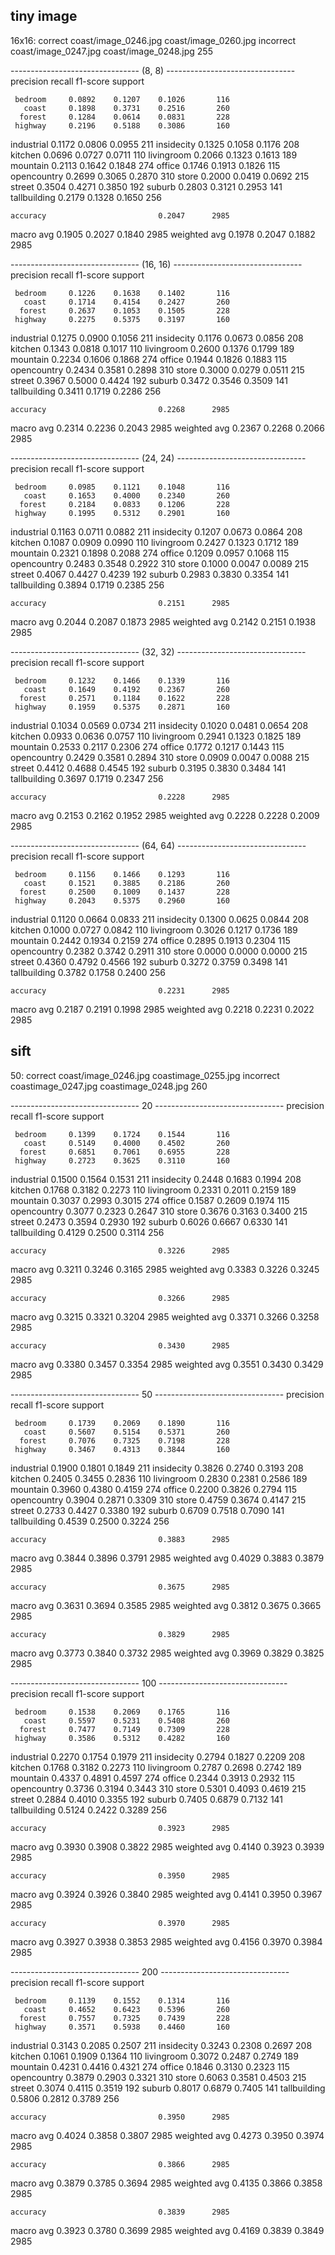 ## tiny image

16x16:
correct coast/image_0246.jpg coast/image_0260.jpg
incorrect coast/image_0247.jpg coast/image_0248.jpg 255

-------------------------------- (8, 8) --------------------------------
              precision    recall  f1-score   support

     bedroom     0.0892    0.1207    0.1026       116
       coast     0.1898    0.3731    0.2516       260
      forest     0.1284    0.0614    0.0831       228
     highway     0.2196    0.5188    0.3086       160
  industrial     0.1172    0.0806    0.0955       211
  insidecity     0.1325    0.1058    0.1176       208
     kitchen     0.0696    0.0727    0.0711       110
  livingroom     0.2066    0.1323    0.1613       189
    mountain     0.2113    0.1642    0.1848       274
      office     0.1746    0.1913    0.1826       115
 opencountry     0.2699    0.3065    0.2870       310
       store     0.2000    0.0419    0.0692       215
      street     0.3504    0.4271    0.3850       192
      suburb     0.2803    0.3121    0.2953       141
tallbuilding     0.2179    0.1328    0.1650       256

    accuracy                         0.2047      2985
   macro avg     0.1905    0.2027    0.1840      2985
weighted avg     0.1978    0.2047    0.1882      2985

-------------------------------- (16, 16) --------------------------------
              precision    recall  f1-score   support

     bedroom     0.1226    0.1638    0.1402       116
       coast     0.1714    0.4154    0.2427       260
      forest     0.2637    0.1053    0.1505       228
     highway     0.2275    0.5375    0.3197       160
  industrial     0.1275    0.0900    0.1056       211
  insidecity     0.1176    0.0673    0.0856       208
     kitchen     0.1343    0.0818    0.1017       110
  livingroom     0.2600    0.1376    0.1799       189
    mountain     0.2234    0.1606    0.1868       274
      office     0.1944    0.1826    0.1883       115
 opencountry     0.2434    0.3581    0.2898       310
       store     0.3000    0.0279    0.0511       215
      street     0.3967    0.5000    0.4424       192
      suburb     0.3472    0.3546    0.3509       141
tallbuilding     0.3411    0.1719    0.2286       256

    accuracy                         0.2268      2985
   macro avg     0.2314    0.2236    0.2043      2985
weighted avg     0.2367    0.2268    0.2066      2985

-------------------------------- (24, 24) --------------------------------
              precision    recall  f1-score   support

     bedroom     0.0985    0.1121    0.1048       116
       coast     0.1653    0.4000    0.2340       260
      forest     0.2184    0.0833    0.1206       228
     highway     0.1995    0.5312    0.2901       160
  industrial     0.1163    0.0711    0.0882       211
  insidecity     0.1207    0.0673    0.0864       208
     kitchen     0.1087    0.0909    0.0990       110
  livingroom     0.2427    0.1323    0.1712       189
    mountain     0.2321    0.1898    0.2088       274
      office     0.1209    0.0957    0.1068       115
 opencountry     0.2483    0.3548    0.2922       310
       store     0.1000    0.0047    0.0089       215
      street     0.4067    0.4427    0.4239       192
      suburb     0.2983    0.3830    0.3354       141
tallbuilding     0.3894    0.1719    0.2385       256

    accuracy                         0.2151      2985
   macro avg     0.2044    0.2087    0.1873      2985
weighted avg     0.2142    0.2151    0.1938      2985

-------------------------------- (32, 32) --------------------------------
              precision    recall  f1-score   support

     bedroom     0.1232    0.1466    0.1339       116
       coast     0.1649    0.4192    0.2367       260
      forest     0.2571    0.1184    0.1622       228
     highway     0.1959    0.5375    0.2871       160
  industrial     0.1034    0.0569    0.0734       211
  insidecity     0.1020    0.0481    0.0654       208
     kitchen     0.0933    0.0636    0.0757       110
  livingroom     0.2941    0.1323    0.1825       189
    mountain     0.2533    0.2117    0.2306       274
      office     0.1772    0.1217    0.1443       115
 opencountry     0.2429    0.3581    0.2894       310
       store     0.0909    0.0047    0.0088       215
      street     0.4412    0.4688    0.4545       192
      suburb     0.3195    0.3830    0.3484       141
tallbuilding     0.3697    0.1719    0.2347       256

    accuracy                         0.2228      2985
   macro avg     0.2153    0.2162    0.1952      2985
weighted avg     0.2228    0.2228    0.2009      2985

-------------------------------- (64, 64) --------------------------------
              precision    recall  f1-score   support

     bedroom     0.1156    0.1466    0.1293       116
       coast     0.1521    0.3885    0.2186       260
      forest     0.2500    0.1009    0.1437       228
     highway     0.2043    0.5375    0.2960       160
  industrial     0.1120    0.0664    0.0833       211
  insidecity     0.1300    0.0625    0.0844       208
     kitchen     0.1000    0.0727    0.0842       110
  livingroom     0.3026    0.1217    0.1736       189
    mountain     0.2442    0.1934    0.2159       274
      office     0.2895    0.1913    0.2304       115
 opencountry     0.2382    0.3742    0.2911       310
       store     0.0000    0.0000    0.0000       215
      street     0.4360    0.4792    0.4566       192
      suburb     0.3272    0.3759    0.3498       141
tallbuilding     0.3782    0.1758    0.2400       256

    accuracy                         0.2231      2985
   macro avg     0.2187    0.2191    0.1998      2985
weighted avg     0.2218    0.2231    0.2022      2985


## sift

50:
correct coast/image_0246.jpg coastimage_0255.jpg
incorrect coastimage_0247.jpg coastimage_0248.jpg 260

-------------------------------- 20 --------------------------------
              precision    recall  f1-score   support

     bedroom     0.1399    0.1724    0.1544       116
       coast     0.5149    0.4000    0.4502       260
      forest     0.6851    0.7061    0.6955       228
     highway     0.2723    0.3625    0.3110       160
  industrial     0.1500    0.1564    0.1531       211
  insidecity     0.2448    0.1683    0.1994       208
     kitchen     0.1768    0.3182    0.2273       110
  livingroom     0.2331    0.2011    0.2159       189
    mountain     0.3037    0.2993    0.3015       274
      office     0.1587    0.2609    0.1974       115
 opencountry     0.3077    0.2323    0.2647       310
       store     0.3676    0.3163    0.3400       215
      street     0.2473    0.3594    0.2930       192
      suburb     0.6026    0.6667    0.6330       141
tallbuilding     0.4129    0.2500    0.3114       256

    accuracy                         0.3226      2985
   macro avg     0.3211    0.3246    0.3165      2985
weighted avg     0.3383    0.3226    0.3245      2985

    accuracy                         0.3266      2985
   macro avg     0.3215    0.3321    0.3204      2985
weighted avg     0.3371    0.3266    0.3258      2985

    accuracy                         0.3430      2985
   macro avg     0.3380    0.3457    0.3354      2985
weighted avg     0.3551    0.3430    0.3429      2985

-------------------------------- 50 --------------------------------
              precision    recall  f1-score   support

     bedroom     0.1739    0.2069    0.1890       116
       coast     0.5607    0.5154    0.5371       260
      forest     0.7076    0.7325    0.7198       228
     highway     0.3467    0.4313    0.3844       160
  industrial     0.1900    0.1801    0.1849       211
  insidecity     0.3826    0.2740    0.3193       208
     kitchen     0.2405    0.3455    0.2836       110
  livingroom     0.2830    0.2381    0.2586       189
    mountain     0.3960    0.4380    0.4159       274
      office     0.2200    0.3826    0.2794       115
 opencountry     0.3904    0.2871    0.3309       310
       store     0.4759    0.3674    0.4147       215
      street     0.2733    0.4427    0.3380       192
      suburb     0.6709    0.7518    0.7090       141
tallbuilding     0.4539    0.2500    0.3224       256

    accuracy                         0.3883      2985
   macro avg     0.3844    0.3896    0.3791      2985
weighted avg     0.4029    0.3883    0.3879      2985

    accuracy                         0.3675      2985
   macro avg     0.3631    0.3694    0.3585      2985
weighted avg     0.3812    0.3675    0.3665      2985

    accuracy                         0.3829      2985
   macro avg     0.3773    0.3840    0.3732      2985
weighted avg     0.3969    0.3829    0.3825      2985

-------------------------------- 100 --------------------------------
              precision    recall  f1-score   support

     bedroom     0.1538    0.2069    0.1765       116
       coast     0.5597    0.5231    0.5408       260
      forest     0.7477    0.7149    0.7309       228
     highway     0.3586    0.5312    0.4282       160
  industrial     0.2270    0.1754    0.1979       211
  insidecity     0.2794    0.1827    0.2209       208
     kitchen     0.1768    0.3182    0.2273       110
  livingroom     0.2787    0.2698    0.2742       189
    mountain     0.4337    0.4891    0.4597       274
      office     0.2344    0.3913    0.2932       115
 opencountry     0.3736    0.3194    0.3443       310
       store     0.5301    0.4093    0.4619       215
      street     0.2884    0.4010    0.3355       192
      suburb     0.7405    0.6879    0.7132       141
tallbuilding     0.5124    0.2422    0.3289       256

    accuracy                         0.3923      2985
   macro avg     0.3930    0.3908    0.3822      2985
weighted avg     0.4140    0.3923    0.3939      2985

    accuracy                         0.3950      2985
   macro avg     0.3924    0.3926    0.3840      2985
weighted avg     0.4141    0.3950    0.3967      2985

    accuracy                         0.3970      2985
   macro avg     0.3927    0.3938    0.3853      2985
weighted avg     0.4156    0.3970    0.3984      2985

-------------------------------- 200 --------------------------------
              precision    recall  f1-score   support

     bedroom     0.1139    0.1552    0.1314       116
       coast     0.4652    0.6423    0.5396       260
      forest     0.7557    0.7325    0.7439       228
     highway     0.3571    0.5938    0.4460       160
  industrial     0.3143    0.2085    0.2507       211
  insidecity     0.3243    0.2308    0.2697       208
     kitchen     0.1061    0.1909    0.1364       110
  livingroom     0.3072    0.2487    0.2749       189
    mountain     0.4231    0.4416    0.4321       274
      office     0.1846    0.3130    0.2323       115
 opencountry     0.3879    0.2903    0.3321       310
       store     0.6063    0.3581    0.4503       215
      street     0.3074    0.4115    0.3519       192
      suburb     0.8017    0.6879    0.7405       141
tallbuilding     0.5806    0.2812    0.3789       256

    accuracy                         0.3950      2985
   macro avg     0.4024    0.3858    0.3807      2985
weighted avg     0.4273    0.3950    0.3974      2985

    accuracy                         0.3866      2985
   macro avg     0.3879    0.3785    0.3694      2985
weighted avg     0.4135    0.3866    0.3858      2985

    accuracy                         0.3839      2985
   macro avg     0.3923    0.3780    0.3699      2985
weighted avg     0.4169    0.3839    0.3849      2985
